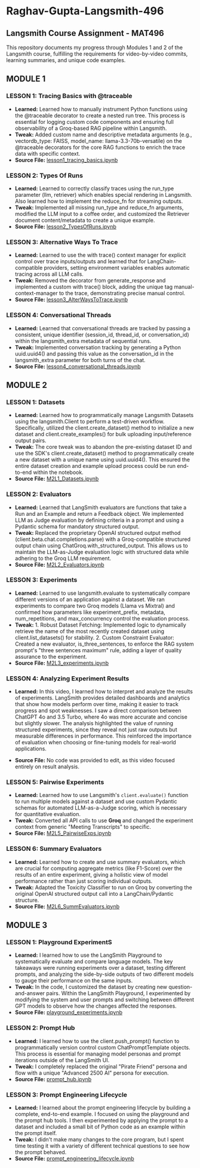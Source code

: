 # Raghav-Gupta-Langsmith-496
## Langsmith Course Assignment - MAT496

This repository documents my progress through Modules 1 and 2 of the Langsmith course, fulfilling the requirements for video-by-video commits, learning summaries, and unique code examples.


 ## MODULE 1

 ### LESSON 1: Tracing Basics with @traceable
 - **Learned:** Learned how to manually instrument Python functions using the @traceable decorator to create a nested run tree. This process is essential for logging custom code components and ensuring full observability of a Groq-based RAG pipeline within Langsmith.
 - **Tweak:** Added custom name and descriptive metadata arguments (e.g., vectordb_type: FAISS, model_name: llama-3.3-70b-versatile) on the @traceable decorators for the core RAG functions to enrich the trace data with specific context.
 - **Source File:** [lesson1_tracing_basics.ipynb](lesson1_tracing_basics.ipynb) 

 ### LESSON 2: Types Of Runs
 - **Learned:** Learned to correctly classify traces using the run_type parameter (llm, retriever) which enables special rendering in Langsmith. Also learned how to implement the reduce_fn for streaming outputs.
 - **Tweak:** Implemented all missing run_type and reduce_fn arguments, modified the LLM input to a coffee order, and customized the Retriever document content/metadata to create a unique example.
 - **Source File:** [lesson2_TypesOfRuns.ipynb](lesson2_TypesOfRuns.ipynb) 

 ### LESSON 3: Alternative Ways To Trace
 - **Learned:** Learned to use the with trace() context manager for explicit control over trace inputs/outputs and learned that for LangChain-compatible providers, setting environment variables enables automatic tracing across all LLM calls.
 - **Tweak:** Removed the decorator from generate_response and implemented a custom with trace() block, adding the unique tag manual-context-manager to the trace, demonstrating precise manual control.
 - **Source File:** [lesson3_AlterWaysToTrace.ipynb](lesson3_AlterWaysToTrace.ipynb) 

 ### LESSON 4: Conversational Threads
 - **Learned:** Learned that conversational threads are tracked by passing a consistent, unique identifier (session_id, thread_id, or conversation_id) within the langsmith_extra metadata of sequential runs.
 - **Tweak:** Implemented conversation tracking by generating a Python uuid.uuid4() and passing this value as the conversation_id in the langsmith_extra parameter for both turns of the chat.
 - **Source File:** [lesson4_conversational_threads.ipynb](lesson4_conversational_threads.ipynb)


 ## MODULE 2

 ### LESSON 1: Datasets
 - **Learned:** Learned how to programmatically manage Langsmith Datasets using the langsmith.Client to perform a test-driven workflow. Specifically, utilized the client.create_dataset() method to initialize a new dataset and client.create_examples() for bulk uploading input/reference output pairs.
 - **Tweak:** The core tweak was to abandon the pre-existing dataset ID and use the SDK's client.create_dataset() method to programmatically create a new dataset with a unique name using uuid.uuid4(). This ensured the entire dataset creation and example upload process could be run end-to-end within the notebook.
 - **Source File:** [M2L1_Datasets.ipynb](M2L1_Datasets.ipynb)

 ### LESSON 2: Evaluators
 - **Learned:** Learned that LangSmith evaluators are functions that take a Run and an Example and return a Feedback object. We implemented LLM as Judge evaluation by defining criteria in a prompt and using a Pydantic schema for mandatory structured output.
 - **Tweak:** Replaced the proprietary OpenAI structured output method (client.beta.chat.completions.parse) with a Groq-compatible structured output chain using ChatGroq.with_structured_output. This allows us to maintain the LLM-as-Judge evaluation logic with structured data while adhering to the Groq LLM requirement.
 - **Source File:** [M2L2_Evaluators.ipynb](M2L2_Evaluators.ipynb)

 ### LESSON 3: Experiments
 - **Learned:** Learned to use langsmith.evaluate to systematically compare different versions of an application against a dataset. We ran experiments to compare two Groq models (Llama vs Mixtral) and confirmed how parameters like experiment_prefix, metadata, num_repetitions, and max_concurrency control the evaluation process.
 - **Tweak:** 1. Robust Dataset Fetching: Implemented logic to dynamically retrieve the name of the most recently created dataset using client.list_datasets() for stability. 2. Custom Constraint Evaluator: Created a new evaluator, is_three_sentences, to enforce the RAG system prompt's "three sentences maximum" rule, adding a layer of quality assurance to the experiment.
 - **Source File:** [M2L3_experiments.ipynb](M2L3_experiments.ipynb)

 ### LESSON 4: Analyzing Experiment Results
 - **Learned:** In this video, I learned how to interpret and analyze the results of experiments. LangSmith provides detailed dashboards and analytics that show how models perform over time, making it easier to track progress and spot weaknesses. I saw a direct comparison between ChatGPT 4o and 3.5 Turbo, where 4o was more accurate and concise but slightly slower. The analysis highlighted the value of running structured experiments, since they reveal not just raw outputs but measurable differences in performance. This reinforced the importance of evaluation when choosing or fine-tuning models for real-world applications.
 
 - **Source File:** No code was provided to edit, as this video focused entirely on result analysis.

 ### LESSON 5: Pairwise Experiments
 - **Learned:** Learned how to use Langsmith's `client.evaluate()` function to run multiple models against a dataset and use custom Pydantic schemas for automated LLM-as-a-Judge scoring, which is necessary for quantitative evaluation.
 - **Tweak:** Converted all API calls to use **Groq** and changed the experiment context from generic "Meeting Transcripts" to specific.
 - **Source File:** [M2L5_PairwiseExps.ipynb](M2L5_PairwiseExps.ipynb)

 ### LESSON 6: Summary Evaluators
 - **Learned:** Learned how to create and use summary evaluators, which are crucial for computing aggregate metrics (like F1-Score) over the results of an entire experiment, giving a holistic view of model performance rather than just scoring individual outputs.
 - **Tweak:** Adapted the Toxicity Classifier to run on Groq by converting the original OpenAI structured output call into a LangChain/Pydantic structure. 
 - **Source FIle:** [M2L6_SummEvaluators.ipynb](M2L6_SummEvaluators.ipynb)


 ## MODULE 3

 ### LESSON 1: Playground ExperimentS
 - **Learned:**  I learned how to use the LangSmith Playground to systematically evaluate and compare language models. The key takeaways were running experiments over a dataset, testing different prompts, and analyzing the side-by-side outputs of two different models to gauge their performance on the same inputs.
 - **Tweak:** In the code, I customized the dataset by creating new question-and-answer pairs. Within the LangSmith Playground, I experimented by modifying the system and user prompts and switching between different GPT models to observe how the changes affected the responses.
 - **Source File:** [playground_experiments.ipynb](playground_experiments.ipynb)

### LESSON 2: Prompt Hub
 - **Learned:** I learned how to use the client.push_prompt() function to programmatically version control custom ChatPromptTemplate objects. This process is essential for managing model personas and prompt iterations outside of the LangSmith UI.
 - **Tweak:** I completely replaced the original "Pirate Friend" persona and flow with a unique "Advanced 2500 AI" persona for execution.
 - **Source File:** [prompt_hub.ipynb](prompt_hub.ipynb)

 ### LESSON 3: Prompt Engineering Lifecycle
 - **Learned:** I learned about the prompt engineering lifecycle by building a complete, end-to-end example. I focused on using the playground and the prompt hub tools. I then experimented by applying the prompt to a dataset and included a small bit of Python code as an example within the prompt itself.
 - **Tweak:**  I didn't make many changes to the core program, but I spent time testing it with a variety of different technical questions to see how the prompt behaved.
 - **Source File:** [prompt_engineering_lifecycle.ipynb](prompt_engineering_lifecycle.ipynb)
